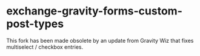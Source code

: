 # exchange-gravity-forms-custom-post-types
This fork has been made obsolete by an update from Gravity Wiz that fixes multiselect / checkbox entries.
